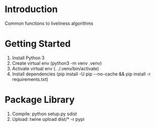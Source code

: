 # Introduction 
Common functions to liveliness algorithms

# Getting Started

1. Install Python 3
2. Create virtual env (python3 -m venv .venv)
3. Activate virtual env (. ./.venv/bin/activate)
4. Install dependencies (pip install -U pip --no-cache && pip install -r requirements.txt)


# Package Library

1. Compile: python setup.py sdist
2. Upload: twine upload dist/* -r pypi